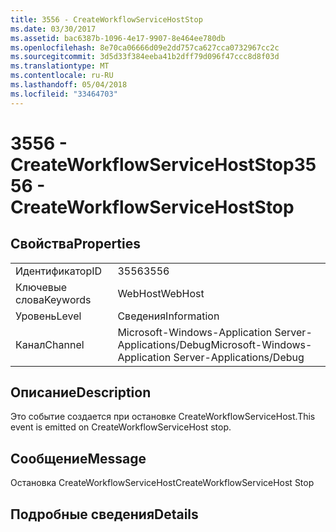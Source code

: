 ```yaml
---
title: 3556 - CreateWorkflowServiceHostStop
ms.date: 03/30/2017
ms.assetid: bac6387b-1096-4e17-9907-8e464ee780db
ms.openlocfilehash: 8e70ca06666d09e2dd757ca627cca0732967cc2c
ms.sourcegitcommit: 3d5d33f384eeba41b2dff79d096f47ccc8d8f03d
ms.translationtype: MT
ms.contentlocale: ru-RU
ms.lasthandoff: 05/04/2018
ms.locfileid: "33464703"
---
```

# <a name="3556---createworkflowservicehoststop"></a><span data-ttu-id="79f8c-102">3556 - CreateWorkflowServiceHostStop</span><span class="sxs-lookup"><span data-stu-id="79f8c-102">3556 - CreateWorkflowServiceHostStop</span></span>
## <a name="properties"></a><span data-ttu-id="79f8c-103">Свойства</span><span class="sxs-lookup"><span data-stu-id="79f8c-103">Properties</span></span>  
  
|||  
|-|-|  
|<span data-ttu-id="79f8c-104">Идентификатор</span><span class="sxs-lookup"><span data-stu-id="79f8c-104">ID</span></span>|<span data-ttu-id="79f8c-105">3556</span><span class="sxs-lookup"><span data-stu-id="79f8c-105">3556</span></span>|  
|<span data-ttu-id="79f8c-106">Ключевые слова</span><span class="sxs-lookup"><span data-stu-id="79f8c-106">Keywords</span></span>|<span data-ttu-id="79f8c-107">WebHost</span><span class="sxs-lookup"><span data-stu-id="79f8c-107">WebHost</span></span>|  
|<span data-ttu-id="79f8c-108">Уровень</span><span class="sxs-lookup"><span data-stu-id="79f8c-108">Level</span></span>|<span data-ttu-id="79f8c-109">Сведения</span><span class="sxs-lookup"><span data-stu-id="79f8c-109">Information</span></span>|  
|<span data-ttu-id="79f8c-110">Канал</span><span class="sxs-lookup"><span data-stu-id="79f8c-110">Channel</span></span>|<span data-ttu-id="79f8c-111">Microsoft-Windows-Application Server-Applications/Debug</span><span class="sxs-lookup"><span data-stu-id="79f8c-111">Microsoft-Windows-Application Server-Applications/Debug</span></span>|  
  
## <a name="description"></a><span data-ttu-id="79f8c-112">Описание</span><span class="sxs-lookup"><span data-stu-id="79f8c-112">Description</span></span>  
 <span data-ttu-id="79f8c-113">Это событие создается при остановке CreateWorkflowServiceHost.</span><span class="sxs-lookup"><span data-stu-id="79f8c-113">This event is emitted on CreateWorkflowServiceHost stop.</span></span>  
  
## <a name="message"></a><span data-ttu-id="79f8c-114">Сообщение</span><span class="sxs-lookup"><span data-stu-id="79f8c-114">Message</span></span>  
 <span data-ttu-id="79f8c-115">Остановка CreateWorkflowServiceHost</span><span class="sxs-lookup"><span data-stu-id="79f8c-115">CreateWorkflowServiceHost Stop</span></span>  
  
## <a name="details"></a><span data-ttu-id="79f8c-116">Подробные сведения</span><span class="sxs-lookup"><span data-stu-id="79f8c-116">Details</span></span>

